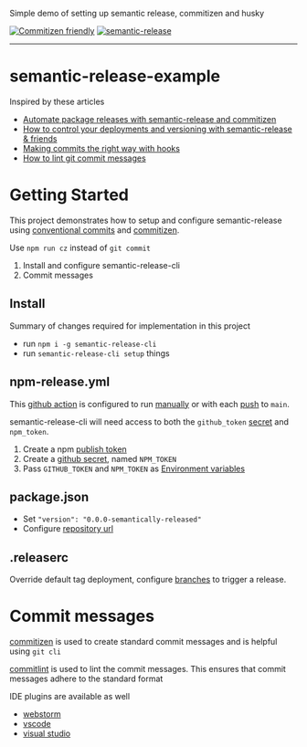Simple demo of setting up semantic release, commitizen and husky

[![Commitizen friendly](https://img.shields.io/badge/commitizen-friendly-brightgreen.svg)](http://commitizen.github.io/cz-cli/)
[![semantic-release](https://img.shields.io/badge/%20%20%F0%9F%93%A6%F0%9F%9A%80-semantic--release-e10079.svg)](https://github.com/semantic-release/semantic-release)
___
# semantic-release-example
Inspired by these articles
- [Automate package releases with semantic-release and commitizen](https://schalkneethling.medium.com/automate-package-releases-with-semantic-release-and-commitizen-d7d4c337f04f)
- [How to control your deployments and versioning with semantic-release & friends](https://blog.logrocket.com/never-guess-about-project-history-again-31f65091f668/)
- [Making commits the right way with hooks](https://dev.to/thelogicwarlock/making-commits-the-right-way-with-hooks-31h9)
- [How to lint git commit messages](https://remarkablemark.org/blog/2019/05/29/git-husky-commitlint/)

# Getting Started
This project demonstrates how to setup and configure semantic-release using [conventional commits](https://www.conventionalcommits.org/) and [commitizen](https://github.com/commitizen/cz-cli). 

Use `npm run cz` instead of `git commit` 
1. Install and configure semantic-release-cli
1. Commit messages

## Install
Summary of changes required for implementation in this project

- run `npm i -g semantic-release-cli`
- run `semantic-release-cli setup`
things
## npm-release.yml
This [github action](https://github.com/semantic-release/github/blob/4b902456b1c7958a59dca01bd3658dfde074f426/.github/workflows/release.yml) is  configured to run [manually](https://github.com/FreakinWard/semantic-release-example/blob/19f1bab239f3fc4d602f247747fe3ecc42dd9493/.github/workflows/npm-release.yml#L3) or with each [push](https://github.com/FreakinWard/semantic-release-example/blob/19f1bab239f3fc4d602f247747fe3ecc42dd9493/.github/workflows/npm-release.yml#L5) to `main`.

semantic-release-cli will need access to both the `github_token` [secret](https://docs.github.com/en/actions/reference/authentication-in-a-workflow) and `npm_token`.

1. Create a npm [publish token](https://docs.npmjs.com/creating-and-viewing-access-tokens)
1. Create a [github secret](https://docs.github.com/en/actions/reference/encrypted-secrets), named `NPM_TOKEN`
1. Pass  `GITHUB_TOKEN` and `NPM_TOKEN` as [Environment variables](https://github.com/semantic-release/github/blob/master/README.md#environment-variables)

## package.json
- Set `"version": "0.0.0-semantically-released"`
- Configure [repository url](https://github.com/semantic-release/semantic-release/blob/master/docs/usage/configuration.md#repositoryurl)

## .releaserc
Override default tag deployment, configure [branches](https://github.com/semantic-release/semantic-release/blob/master/docs/usage/configuration.md#branches) to trigger a release.

# Commit messages
[commitizen](https://github.com/commitizen/cz-cli) is used to create standard commit messages and is helpful using `git cli`

[commitlint](https://www.npmjs.com/package/@commitlint/cli) is used to lint the commit messages. This ensures that commit messages adhere to the standard format

IDE plugins are available as well
- [webstorm](https://plugins.jetbrains.com/plugin/9861-git-commit-template)
- [vscode](https://marketplace.visualstudio.com/items?itemName=KnisterPeter.vscode-commitizen)
- [visual studio](https://marketplace.visualstudio.com/items?itemName=mrluje.vs-commitizen)
